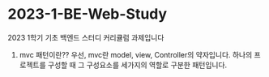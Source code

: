 # 2023-1-BE-Web-Study
2023 1학기 기초 백엔드 스터디 커리큘럼 과제입니다
1. mvc 패턴이란??
우선, mvc란 model, view, Controller의 약자입니다. 하나의 프로젝트를 구성할 때 그 구성요소를 세가지의 역할로 구분한 패턴입니다.